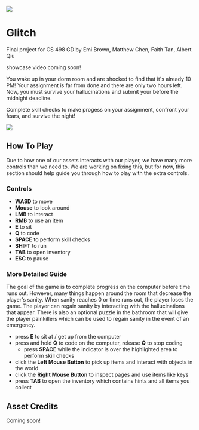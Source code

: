 ![](https://img.shields.io/badge/release-v1.0.0_beta-blue)

# Glitch
Final project for CS 498 GD by Emi Brown, Matthew Chen, Faith Tan, Albert Qiu

showcase video coming soon!

You wake up in your dorm room and are shocked to find that it's already 10 PM! Your assignment is far from done and there are only two hours left. Now, you must survive your hallucinations and submit your before the midnight deadline.

Complete skill checks to make progess on your assignment, confront your fears, and survive the night!

[![](https://img.shields.io/badge/-Download_On_Itch.io-orange)]()

## How To Play
Due to how one of our assets interacts with our player, we have many more controls than we need to. We are working on fixing this, but for now, this section should help guide you through how to play with the extra controls.

### Controls
- **WASD** to move
- **Mouse** to look around
- **LMB** to interact
- **RMB** to use an item
- **E** to sit
- **Q** to code
- **SPACE** to perform skill checks
- **SHIFT** to run
- **TAB** to open inventory
- **ESC** to pause

### More Detailed Guide

The goal of the game is to complete progress on the computer before time runs out. However, many things happen around the room that decrease the player's sanity. When sanity reaches 0 or time runs out, the player loses the game. The player can regain sanity by interacting with the hallucinations that appear. There is also an optional puzzle in the bathroom that will give the player painkillers which can be used to regain sanity in the event of an emergency.

- press **E** to sit at / get up from the computer
- press and hold **Q** to code on the computer, release **Q** to stop coding
  - press **SPACE** while the indicator is over the highlighted area to perform skill checks
- click the **Left Mouse Button** to pick up items and interact with objects in the world
- click the **Right Mouse Button** to inspect pages and use items like keys
- press **TAB** to open the inventory which contains hints and all items you collect

## Asset Credits
Coming soon!